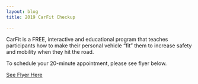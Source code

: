 ```yaml
---
layout: blog
title: 2019 CarFit Checkup

---
```


CarFit is a FREE, interactive and educational program that teaches participants how to make their personal vehicle “fit” them to
increase safety and mobility when they hit the road.

To schedule your 20-minute appointment, please see flyer below.

[See Flyer Here](https://storage.googleapis.com/static.rutherford-nj.com/police/police%20blog%20posts/2019%20Rutherford%20CarFit%20flyer.pdf)

